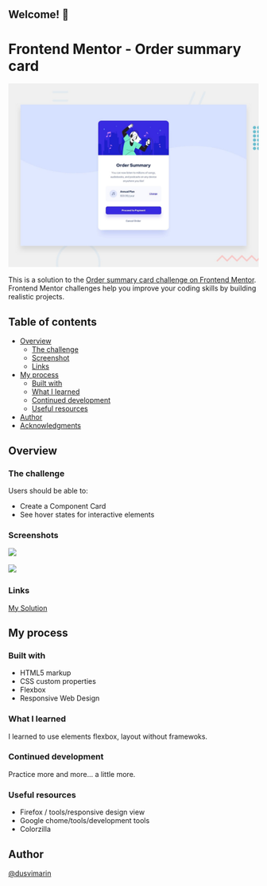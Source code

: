 ## Welcome! 👋

# Frontend Mentor - Order summary card 
![Design preview for order sumary card coding challenge](./design/desktop-preview.jpg)

This is a solution to the [Order summary card challenge on Frontend Mentor](https://www.frontendmentor.io/challenges/order-summary-component-QlPmajDUj). Frontend Mentor challenges help you improve your coding skills by building realistic projects. 

## Table of contents

- [Overview](#overview)
  - [The challenge](#the-challenge)
  - [Screenshot](#screenshot)
  - [Links](#links)
- [My process](#my-process)
  - [Built with](#built-with)
  - [What I learned](#what-i-learned)
  - [Continued development](#continued-development)
  - [Useful resources](#useful-resources)
- [Author](#author)
- [Acknowledgments](#acknowledgments)

## Overview

### The challenge

Users should be able to:

- Create a Component Card 
- See hover states for interactive elements

### Screenshots

![](https://github.com/dusvimarin/FEM-order-summary-component/blob/main/screenshots/order-summary-card-desktop.png)

![](https://github.com/dusvimarin/FEM-order-summary-component/blob/main/screenshots/order-summary-card-mobile.PNG)


### Links

[My Solution](https://dusvimarin.github.io/FEM-order-summary-component)


## My process

### Built with

- HTML5 markup
- CSS custom properties
- Flexbox
- Responsive Web Design 

### What I learned

I learned to use elements flexbox, layout without framewoks.

### Continued development

 Practice more and more... a little more.

### Useful resources

- Firefox / tools/responsive design view
- Google chome/tools/development tools
- Colorzilla

## Author
[@dusvimarin](https://github.com/dusvimarin)

